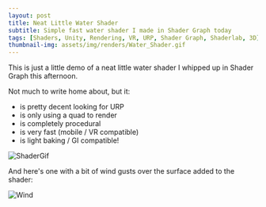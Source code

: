 ```yaml
---
layout: post
title: Neat Little Water Shader
subtitle: Simple fast water shader I made in Shader Graph today
tags: [Shaders, Unity, Rendering, VR, URP, Shader Graph, Shaderlab, 3D]
thumbnail-img: assets/img/renders/Water_Shader.gif
---
```


This is just a little demo of a neat little water shader I whipped up in Shader Graph this afternoon.

Not much to write home about, but it:

- is pretty decent looking for URP
- is only using a quad to render
- is completely procedural
- is very fast (mobile / VR compatible)
- is light baking / GI compatible!

![ShaderGif](/assets/img/renders/Water_Shader.gif)

And here's one with a bit of wind gusts over the surface added to the shader:

![Wind](/assets/img/renders/Water_WindEffects_2.gif)